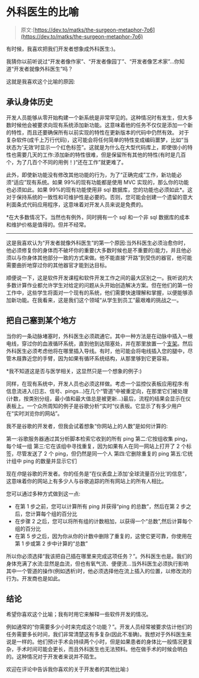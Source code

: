 # 外科医生的比喻

> 原文:[https://dev.to/matks/the-surgeon-metaphor-7o6](https://dev.to/matks/the-surgeon-metaphor-7o6)

有时候，我喜欢把我们开发者想象成外科医生:)。

我猜你以前听说过“开发者像作家”、“开发者像园丁”、“开发者像艺术家”...你知道“开发者就像外科医生”吗？

这就是我喜欢这个比喻的原因:

## 承认身体历史

开发人员能够从零开始构建一个新系统是非常罕见的。这种情况时有发生，但大多数时候他会被要求向现有系统添加新功能。这意味着他的任务不仅仅是添加一个新的特性，而且还要确保所有以前实现的特性在更新版本的代码中仍然有效。
对于复杂软件(成千上万行代码)，这可能会将任何简单的特性变成编码噩梦，比如“当状态为‘无效’时显示一个红色标签”。这就是为什么在大型代码库上，即使很小的特性也需要几天的工作:添加新的特性很难，但是保留所有其他的特性(有时是几百个，为了几百个不同的用例！)“还在工作”就更难了。

此外，即使新功能没有修改其他功能的行为，为了“正确完成”工作，新功能必须“适应”现有系统。如果 99%的现有功能都是使用 MVC 实现的，那么你的功能也必须如此。如果 99%的现有功能使用非 sql 数据库，您的功能也必须如此*。这对于保持系统的一致性和可维护性是必要的。否则，您可能会创建一个遗留的意大利面条式代码应用程序，这意味着对开发人员来说是免费的。

*在大多数情况下。当然也有例外，同时拥有一个 sql 和一个非 sql 数据库的成本和维护价格是值得的。但并不经常。

* * *

这是我喜欢认为“开发者就像外科医生”的第一个原因:当外科医生必须治愈你时，他必须修复你的身体而不破坏你的重要(大多数时候也是不重要的)能力，并且他必须以与你身体其他部分一致的方式来做。他不能直接“开路”到受伤的器官，他可能需要曲折地穿过你的其他器官才能到达目标。

顺便说一下，这是软件开发课程和软件开发工作之间的最大区别之一。我听说的大多数计算作业都允许学生对给定的问题从头开始创造解决方案。但在他们的第一份工作中，这些学生将面对一个现有的系统，他们需要快速理解和掌握，以便能够添加新功能。在我看来，这是我们这个领域“从学生到员工”最艰难的挑战之一。

## 把自己塞到某个地方

当你的一条动脉堵塞时，外科医生必须疏通它。其中一种方法是在动脉中插入一根电线，穿过你的血液循环系统，直到他到达阻塞处，并在那里放置一个[支架](https://en.wikipedia.org/wiki/Stent)。然后外科医生必须考虑他将在哪里插入导线。有时，他可能会将电线插入您的腿中，尽管木屐靠近您的手臂，因为如果有循环系统结构，从那里够到它更容易。

*我不知道这是否与医学相关，这显然只是一个想象的例子:)

同样，在现有系统中，开发人员也必须这样做。考虑一个监控仪表板应用程序:有信息流进入(日志、信号、pings...)在几个“管道”中被重定向，在那里它们被处理(计数，按类别分组，最小值和最大值总是被更新...)最后，流程的结果会显示在仪表板上。一个众所周知的例子是谷歌分析“实时”仪表板。它显示了有多少用户在“实时浏览你的网站”。

我不是谷歌的开发者，但我会试着想象“你网站上的人数”是如何计算的:

第一:谷歌服务器通过其分析脚本检索它收到的所有 ping 第二:它按组收集 ping，每个域一组
第三:它在该组中寻找重复，因为如果有人在同一网站上打开了 2 个标签，尽管发送了 2 个 ping，但仍然是同一个人
第四:它删除重复的 ping
第五:它统计组中 ping 的数量并显示它们

现在*你*是谷歌的开发者。你的任务是“在仪表盘上添加‘全球流量百分比’的信息”，这意味着你的网站上有多少人与谷歌追踪的所有网站上的所有人相比。

您可以通过多种方式做到这一点:

*   在第 1 步之前，您可以计算所有 ping 并获得“ping 的总数”，然后在第 2 步之后，您计算每个组的百分比
*   在步骤 2 之后，您可以将所有组的计数相加，以获得一个“总数”,然后计算每个组的百分比
*   在第 5 步之后，因为你从你的计数中删除了重复的，这使它更可靠，你使用在第 1 步或第 2 步中计算的“总数”

所以你必须选择“我该把自己插在哪里来完成这项任务？”。外科医生也是。我们的身体充满了水流:显然是血流，但也有氧气流、便便流...当外科医生必须执行影响其中一个管道的操作(例如透析)时，他必须选择他在流上插入的位置，以修改流的行为。开发商也是如此。

## 结论

希望你喜欢这个比喻；我有时用它来解释一些软件开发的情况。

例如通常的“你需要多少小时来完成这个功能？”。开发人员经常被要求估计他们的任务需要多长时间，我们非常清楚这有多复杂(因此不准确)。我想对于外科医生来说是一样的。他们预计手术会持续两个小时，但是如果患者的身体比一般情况更复杂，手术时间可能会更长，而且外科医生也无法预料。他在做手术的时候会明白的。这种情况对于开发者来说并不陌生。

欢迎在评论中告诉我你喜欢的关于开发者的其他比喻:)